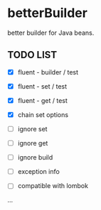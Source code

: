 # betterBuilder

better builder for Java beans.

## TODO LIST

- [x] fluent - builder / test

- [x] fluent - set / test

- [x] fluent - get / test

- [x] chain set options

- [ ] ignore set

- [ ] ignore get

- [ ] ignore build

- [ ] exception info

- [ ] compatible with lombok

...
